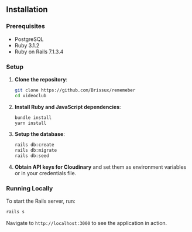 ## Installation

### Prerequisites

- PostgreSQL
- Ruby 3.1.2
- Ruby on Rails 7.1.3.4

### Setup

1. **Clone the repository**:
   ```bash
   git clone https://github.com/Brissux/rememeber
   cd videoclub
   ```

2. **Install Ruby and JavaScript dependencies**:
   ```bash
   bundle install
   yarn install
   ```

3. **Setup the database**:
   ```bash
   rails db:create
   rails db:migrate
   rails db:seed
   ```

4. **Obtain API keys for Cloudinary** and set them as environment variables or in your credentials file.

### Running Locally

To start the Rails server, run:
```bash
rails s
```
Navigate to `http://localhost:3000` to see the application in action.
